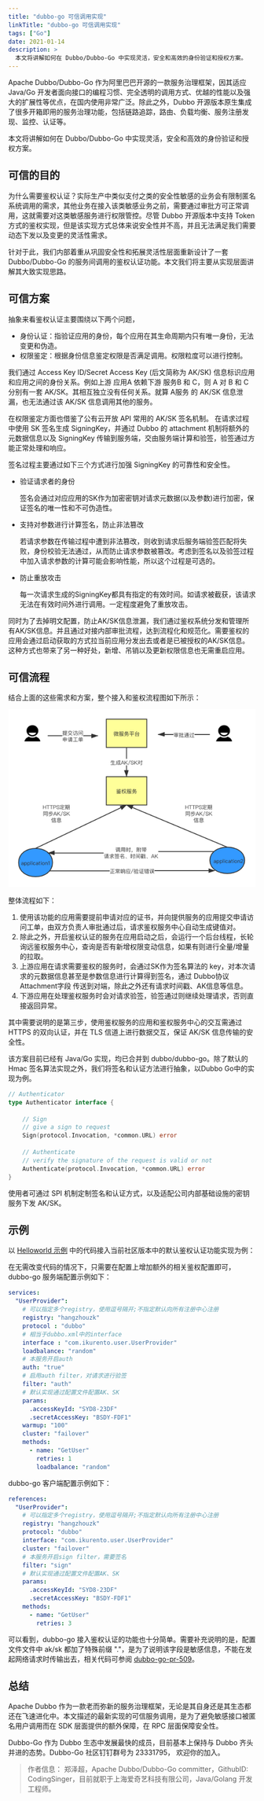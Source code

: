```yaml
---
title: "dubbo-go 可信调用实现"
linkTitle: "dubbo-go 可信调用实现"
tags: ["Go"]
date: 2021-01-14
description: >
  本文将讲解如何在 Dubbo/Dubbo-Go 中实现灵活，安全和高效的身份验证和授权方案。
---
```


Apache Dubbo/Dubbo-Go 作为阿里巴巴开源的一款服务治理框架，因其适应 Java/Go 开发者面向接口的编程习惯、完全透明的调用方式、优越的性能以及强大的扩展性等优点，在国内使用非常广泛。除此之外，Dubbo 开源版本原生集成了很多开箱即用的服务治理功能，包括链路追踪，路由、负载均衡、服务注册发现、监控、认证等。

本文将讲解如何在 Dubbo/Dubbo-Go 中实现灵活，安全和高效的身份验证和授权方案。

##  可信的目的

为什么需要鉴权认证？实际生产中类似支付之类的安全性敏感的业务会有限制匿名系统调用的需求，其他业务在接入该类敏感业务之前，需要通过审批方可正常调用，这就需要对这类敏感服务进行权限管控。尽管 Dubbo 开源版本中支持 Token 方式的鉴权实现，但是该实现方式总体来说安全性并不高，并且无法满足我们需要动态下发以及变更的灵活性需求。

针对于此，我们内部着重从巩固安全性和拓展灵活性层面重新设计了一套 Dubbo/Dubbo-Go 的服务间调用的鉴权认证功能。本文我们将主要从实现层面讲解其大致实现思路。

## 可信方案

抽象来看鉴权认证主要围绕以下两个问题，

- 身份认证：指验证应用的身份，每个应用在其生命周期内只有唯一身份，无法变更和伪造。
- 权限鉴定：根据身份信息鉴定权限是否满足调用。权限粒度可以进行控制。

我们通过 Access Key ID/Secret Access Key (后文简称为 AK/SK) 信息标识应用和应用之间的身份关系。例如上游 应用A 依赖下游 服务B 和 C，则 A 对 B 和 C 分别有一套 AK/SK。其相互独立没有任何关系。就算 A服务 的 AK/SK 信息泄漏，也无法通过该 AK/SK 信息调用其他的服务。

在权限鉴定方面也借鉴了公有云开放 API 常用的 AK/SK 签名机制。 在请求过程中使用 SK 签名生成 SigningKey，并通过 Dubbo 的 attachment 机制将额外的元数据信息以及 SigningKey 传输到服务端，交由服务端计算和验签，验签通过方能正常处理和响应。

签名过程主要通过如下三个方式进行加强 SigningKey 的可靠性和安全性。

- 验证请求者的身份
  
  签名会通过对应应用的SK作为加密密钥对请求元数据(以及参数)进行加密，保证签名的唯一性和不可伪造性。
- 支持对参数进行计算签名，防止非法篡改
  
  若请求参数在传输过程中遭到非法篡改，则收到请求后服务端验签匹配将失败，身份校验无法通过，从而防止请求参数被篡改。考虑到签名以及验签过程中加入请求参数的计算可能会影响性能，所以这个过程是可选的。
- 防止重放攻击
  
  每一次请求生成的SigningKey都具有指定的有效时间。如请求被截获，该请求无法在有效时间外进行调用。一定程度避免了重放攻击。

同时为了去掉明文配置，防止AK/SK信息泄漏，我们通过鉴权系统分发和管理所有AK/SK信息。并且通过对接内部审批流程，达到流程化和规范化。需要鉴权的应用会通过启动获取的方式拉当前应用分发出去或者是已被授权的AK/SK信息。这种方式也带来了另一种好处，新增、吊销以及更新权限信息也无需重启应用。

## 可信流程

结合上面的这些需求和方案，整个接入和鉴权流程图如下所示：

![](/imgs/blog/dubbo-go/trusted-call/process.png)

整体流程如下：

1. 使用该功能的应用需要提前申请对应的证书，并向提供服务的应用提交申请访问工单，由双方负责人审批通过后，请求鉴权服务中心自动生成键值对。
1. 除此之外，开启鉴权认证的服务在应用启动之后，会运行一个后台线程，长轮询远鉴权服务中心，查询是否有新增权限变动信息，如果有则进行全量/增量的拉取。
1. 上游应用在请求需要鉴权的服务时，会通过SK作为签名算法的 key，对本次请求的元数据信息甚至是参数信息进行计算得到签名，通过 Dubbo协议 Attachment字段 传送到对端，除此之外还有请求时间戳、AK信息等信息。
1. 下游应用在处理鉴权服务时会对请求验签，验签通过则继续处理请求，否则直接返回异常。

其中需要说明的是第三步，使用鉴权服务的应用和鉴权服务中心的交互需通过 HTTPS 的双向认证，并在 TLS 信道上进行数据交互，保证 AK/SK 信息传输的安全性。

该方案目前已经有 Java/Go 实现，均已合并到 dubbo/dubbo-go。除了默认的 Hmac 签名算法实现之外，我们将签名和认证方法进行抽象，以Dubbo Go中的实现为例。

```go
// Authenticator
type Authenticator interface {

    // Sign
    // give a sign to request
    Sign(protocol.Invocation, *common.URL) error

    // Authenticate
    // verify the signature of the request is valid or not
    Authenticate(protocol.Invocation, *common.URL) error
}
```

使用者可通过 SPI 机制定制签名和认证方式，以及适配公司内部基础设施的密钥服务下发 AK/SK。

## 示例

以 [Helloworld 示例](https://github.com/apache/dubbo-go-samples/tree/master/helloworld/) 中的代码接入当前社区版本中的默认鉴权认证功能实现为例：

在无需改变代码的情况下，只需要在配置上增加额外的相关鉴权配置即可，dubbo-go 服务端配置示例如下：

```yaml
services:
  "UserProvider":
    # 可以指定多个registry，使用逗号隔开;不指定默认向所有注册中心注册
    registry: "hangzhouzk"
    protocol : "dubbo"
    # 相当于dubbo.xml中的interface
    interface : "com.ikurento.user.UserProvider"
    loadbalance: "random"
    # 本服务开启auth
    auth: "true"  
    # 启用auth filter，对请求进行验签
    filter: "auth"
    # 默认实现通过配置文件配置AK、SK
    params:
      .accessKeyId: "SYD8-23DF"
      .secretAccessKey: "BSDY-FDF1"
    warmup: "100"
    cluster: "failover"
    methods:
      - name: "GetUser"
        retries: 1
        loadbalance: "random"
```

dubbo-go 客户端配置示例如下：

```yaml
references:
  "UserProvider":
    # 可以指定多个registry，使用逗号隔开;不指定默认向所有注册中心注册
    registry: "hangzhouzk"
    protocol: "dubbo"
    interface: "com.ikurento.user.UserProvider"
    cluster: "failover"
    # 本服务开启sign filter，需要签名
    filter: "sign"
    # 默认实现通过配置文件配置AK、SK
    params:
      .accessKeyId: "SYD8-23DF"
      .secretAccessKey: "BSDY-FDF1"
    methods:
      - name: "GetUser"
        retries: 3
```

可以看到，dubbo-go 接入鉴权认证的功能也十分简单。需要补充说明的是，配置文件文件中 ak/sk 都加了特殊前缀 "."，是为了说明该字段是敏感信息，不能在发起网络请求时传输出去，相关代码可参阅 [dubbo-go-pr-509](https://github.com/apache/dubbo-go/pull/509)。

## 总结

Apache Dubbo 作为一款老而弥新的服务治理框架，无论是其自身还是其生态都还在飞速进化中。本文描述的最新实现的可信服务调用，是为了避免敏感接口被匿名用户调用而在 SDK 层面提供的额外保障，在 RPC 层面保障安全性。

Dubbo-Go 作为 Dubbo 生态中发展最快的成员，目前基本上保持与 Dubbo 齐头并进的态势。Dubbo-Go 社区钉钉群号为 23331795， 欢迎你的加入。

> 作者信息： 郑泽超，Apache Dubbo/Dubbo-Go committer，GithubID: CodingSinger，目前就职于上海爱奇艺科技有限公司，Java/Golang 开发工程师。